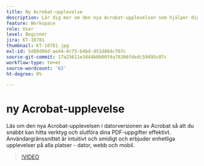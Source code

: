```yaml
---
title: Ny Acrobat-upplevelse
description: Lär dig mer om den nya Acrobat-upplevelsen som hjälper dig att snabbt hitta verktyg och slutföra dina PDF-uppgifter effektivt
feature: Workspace
role: User
level: Beginner
jira: KT-10781
thumbnail: KT-10781.jpg
exl-id: 5d88d96d-ae44-4c75-b4bd-d51d864c707c
source-git-commit: 17a25611e3444b0b00f4a78306fdedc59495c07c
workflow-type: tm+mt
source-wordcount: '63'
ht-degree: 0%

---
```


# ny Acrobat-upplevelse

Läs om den nya Acrobat-upplevelsen i datorversionen av Acrobat så att du snabbt kan hitta verktyg och slutföra dina PDF-uppgifter effektivt. Användargränssnittet är intuitivt och smidigt och erbjuder enhetliga upplevelser på alla platser - dator, webb och mobil.

>[!VIDEO](https://video.tv.adobe.com/v/345949?quality=12&learn=on&hidetitle=true)
